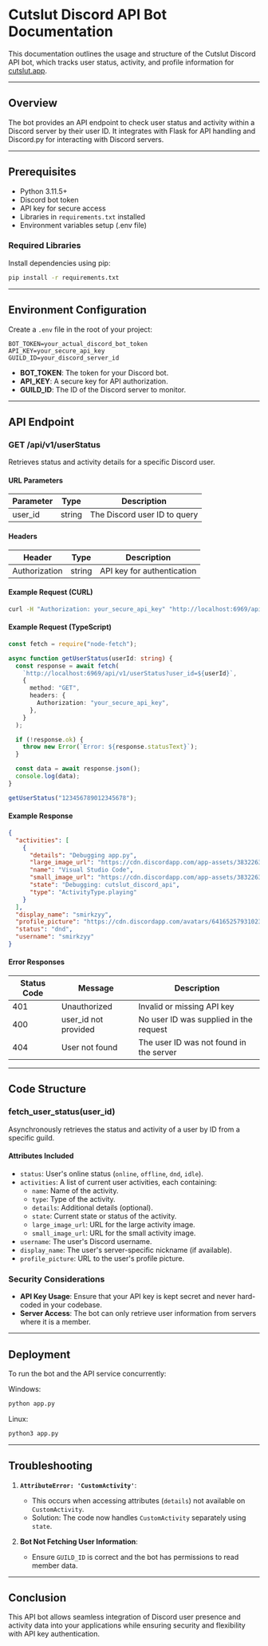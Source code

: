 # Cutslut Discord API Bot Documentation

This documentation outlines the usage and structure of the Cutslut Discord API bot, which tracks user status, activity, and profile information for [cutslut.app](https://cutslut.app).

---

## Overview

The bot provides an API endpoint to check user status and activity within a Discord server by their user ID. It integrates with Flask for API handling and Discord.py for interacting with Discord servers.

---

## Prerequisites

- Python 3.11.5+
- Discord bot token
- API key for secure access
- Libraries in `requirements.txt` installed
- Environment variables setup (.env file)

### **Required Libraries**

Install dependencies using pip:

```bash
pip install -r requirements.txt
```

---

## Environment Configuration

Create a `.env` file in the root of your project:

```
BOT_TOKEN=your_actual_discord_bot_token
API_KEY=your_secure_api_key
GUILD_ID=your_discord_server_id
```

- **BOT_TOKEN**: The token for your Discord bot.
- **API_KEY**: A secure key for API authorization.
- **GUILD_ID**: The ID of the Discord server to monitor.

---

## API Endpoint

### **GET /api/v1/userStatus**

Retrieves status and activity details for a specific Discord user.

#### **URL Parameters**

| Parameter | Type   | Description                  |
| --------- | ------ | ---------------------------- |
| user_id   | string | The Discord user ID to query |

#### **Headers**

| Header        | Type   | Description                |
| ------------- | ------ | -------------------------- |
| Authorization | string | API key for authentication |

#### **Example Request (CURL)**

```bash
curl -H "Authorization: your_secure_api_key" "http://localhost:6969/api/v1/userStatus?user_id=123456789012345678"
```

#### **Example Request (TypeScript)**

```typescript
const fetch = require("node-fetch");

async function getUserStatus(userId: string) {
  const response = await fetch(
    `http://localhost:6969/api/v1/userStatus?user_id=${userId}`,
    {
      method: "GET",
      headers: {
        Authorization: "your_secure_api_key",
      },
    }
  );

  if (!response.ok) {
    throw new Error(`Error: ${response.statusText}`);
  }

  const data = await response.json();
  console.log(data);
}

getUserStatus("123456789012345678");
```

#### **Example Response**

```json
{
  "activities": [
    {
      "details": "Debugging app.py",
      "large_image_url": "https://cdn.discordapp.com/app-assets/383226320970055681/565945350645481492.png",
      "name": "Visual Studio Code",
      "small_image_url": "https://cdn.discordapp.com/app-assets/383226320970055681/565949878753165353.png",
      "state": "Debugging: cutslut_discord_api",
      "type": "ActivityType.playing"
    }
  ],
  "display_name": "smirkzyy",
  "profile_picture": "https://cdn.discordapp.com/avatars/641652579310239746/edc82e420fe354a2929a50b746f9a44e.png?size=1024",
  "status": "dnd",
  "username": "smirkzyy"
}
```

#### **Error Responses**

| Status Code | Message              | Description                             |
| ----------- | -------------------- | --------------------------------------- |
| 401         | Unauthorized         | Invalid or missing API key              |
| 400         | user_id not provided | No user ID was supplied in the request  |
| 404         | User not found       | The user ID was not found in the server |

---

## Code Structure

### **fetch_user_status(user_id)**

Asynchronously retrieves the status and activity of a user by ID from a specific guild.

#### **Attributes Included**

- `status`: User's online status (`online`, `offline`, `dnd`, `idle`).
- `activities`: A list of current user activities, each containing:
  - `name`: Name of the activity.
  - `type`: Type of the activity.
  - `details`: Additional details (optional).
  - `state`: Current state or status of the activity.
  - `large_image_url`: URL for the large activity image.
  - `small_image_url`: URL for the small activity image.
- `username`: The user's Discord username.
- `display_name`: The user's server-specific nickname (if available).
- `profile_picture`: URL to the user's profile picture.

### **Security Considerations**

- **API Key Usage**: Ensure that your API key is kept secret and never hard-coded in your codebase.
- **Server Access**: The bot can only retrieve user information from servers where it is a member.

---

## Deployment

To run the bot and the API service concurrently:

Windows:

```bash
python app.py
```

Linux:

```bash
python3 app.py
```

---

## Troubleshooting

1. **`AttributeError: 'CustomActivity'`**:

   - This occurs when accessing attributes (`details`) not available on `CustomActivity`.
   - Solution: The code now handles `CustomActivity` separately using `state`.

2. **Bot Not Fetching User Information**:
   - Ensure `GUILD_ID` is correct and the bot has permissions to read member data.

---

## Conclusion

This API bot allows seamless integration of Discord user presence and activity data into your applications while ensuring security and flexibility with API key authentication.
